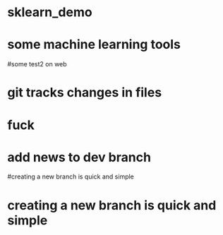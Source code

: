 # sklearn_demo
# some machine learning tools

#some test2 on web 

# git tracks changes in files
# fuck

# add news to dev branch

#creating a  new branch  is quick and simple
# creating a new branch is quick and simple

